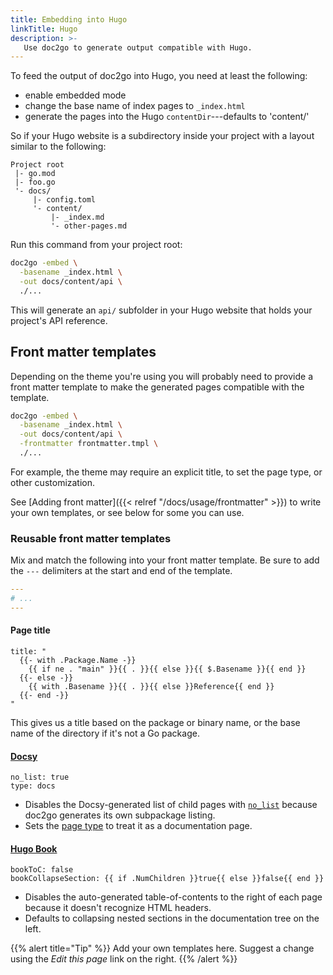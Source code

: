 ```yaml
---
title: Embedding into Hugo
linkTitle: Hugo
description: >-
   Use doc2go to generate output compatible with Hugo.
---
```


To feed the output of doc2go into Hugo,
you need at least the following:

- enable embedded mode
- change the base name of index pages to `_index.html`
- generate the pages into the Hugo `contentDir`---defaults to 'content/'

So if your Hugo website is a subdirectory inside your project
with a layout similar to the following:

```
Project root
 |- go.mod
 |- foo.go
 '- docs/
     |- config.toml
     '- content/
         |- _index.md
         '- other-pages.md
```

Run this command from your project root:

```bash
doc2go -embed \
  -basename _index.html \
  -out docs/content/api \
  ./...
```

This will generate an `api/` subfolder in your Hugo website
that holds your project's API reference.

## Front matter templates

Depending on the theme you're using
you will probably need to provide a front matter template
to make the generated pages compatible with the template.

```bash
doc2go -embed \
  -basename _index.html \
  -out docs/content/api \
  -frontmatter frontmatter.tmpl \
  ./...
```

For example, the theme may require an explicit title,
to set the page type, or other customization.

See [Adding front matter]({{< relref "/docs/usage/frontmatter" >}})
to write your own templates,
or see below for some you can use.

### Reusable front matter templates

Mix and match the following into your front matter template.
Be sure to add  the `---` delimiters at the start and end of the template.

```yaml
---
# ...
---
```

#### Page title

```
title: "
  {{- with .Package.Name -}}
    {{ if ne . "main" }}{{ . }}{{ else }}{{ $.Basename }}{{ end }}
  {{- else -}}
    {{ with .Basename }}{{ . }}{{ else }}Reference{{ end }}
  {{- end -}}
"
```

This gives us a title based on the package or binary name,
or the base name of the directory if it's not a Go package.

#### [Docsy](https://docsy.dev/)

```
no_list: true
type: docs
```

- Disables the Docsy-generated list of child pages with
  [`no_list`](https://www.docsy.dev/docs/adding-content/content/#docs-section-landing-pages)
  because doc2go generates its own subpackage listing.
- Sets the [page type](https://www.docsy.dev/docs/adding-content/content/#content-sections-and-templates)
  to treat it as a documentation page.

#### [Hugo Book](https://github.com/alex-shpak/hugo-book)

```
bookToC: false
bookCollapseSection: {{ if .NumChildren }}true{{ else }}false{{ end }}
```

- Disables the auto-generated table-of-contents
  to the right of each page
  because it doesn't recognize HTML headers.
- Defaults to collapsing nested sections in the documentation tree on the left.

{{% alert title="Tip" %}}
Add your own templates here.
Suggest a change using the *Edit this page* link on the right.
{{% /alert %}}
